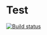 # Test
[![Build status](https://ci.appveyor.com/api/projects/status/ftf1v340oih7p46y?svg=true)](https://ci.appveyor.com/project/DariaBezbah/test)
